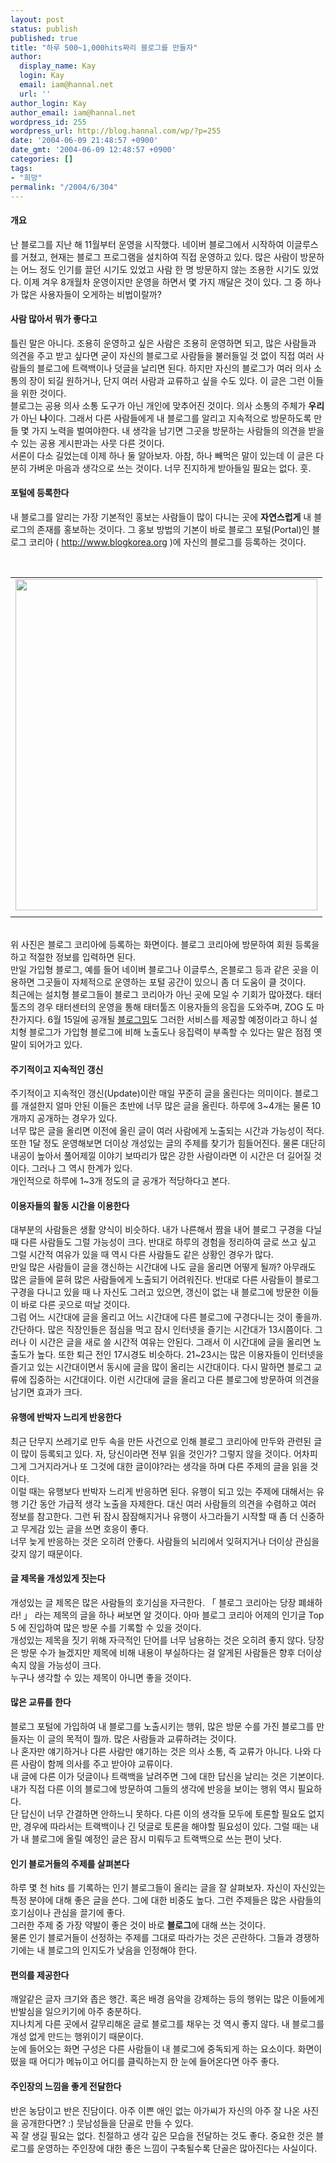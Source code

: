 ```yaml
---
layout: post
status: publish
published: true
title: "하루 500~1,000hits짜리 블로그를 만들자"
author:
  display_name: Kay
  login: Kay
  email: iam@hannal.net
  url: ''
author_login: Kay
author_email: iam@hannal.net
wordpress_id: 255
wordpress_url: http://blog.hannal.com/wp/?p=255
date: '2004-06-09 21:48:57 +0900'
date_gmt: '2004-06-09 12:48:57 +0900'
categories: []
tags:
- "희망"
permalink: "/2004/6/304"
---
```

<h4>개요</h4>
<p>난 블로그를 지난 해 11월부터 운영을 시작했다. 네이버 블로그에서 시작하여 이글루스를 거쳤고, 현재는 블로그 프로그램을 설치하여 직접 운영하고 있다. 많은 사람이 방문하는 어느 정도 인기를 끌던 시기도 있었고 사람 한 명 방문하지 않는 조용한 시기도 있었다. 이제 겨우 8개월차 운영이지만 운영을 하면서 몇 가지 깨달은 것이 있다. 그 중 하나가 많은 사용자들이 오게하는 비법이랄까?</p>
<p></p>
<h4>사람 많아서 뭐가 좋다고</h4>
<p>틀린 말은 아니다. 조용히 운영하고 싶은 사람은 조용히 운영하면 되고, 많은 사람들과 의견을 주고 받고 싶다면 굳이 자신의 블로그로 사람들을 불러들일 것 없이 직접 여러 사람들의 블로그에 트랙백이나 덧글을 날리면 된다. 하지만 자신의 블로그가 여러 의사 소통의 장이 되길 원하거나, 단지 여러 사람과 교류하고 싶을 수도 있다. 이 글은 그런 이들을 위한 것이다.<br />
블로그는 공용 의사 소통 도구가 아닌 개인에 맞추어진 것이다. 의사 소통의 주체가 <b>우리</b>가 아닌 <b>나</b>이다. 그래서 다른 사람들에게 내 블로그를 알리고 지속적으로 방문하도록 만들 몇 가지 노력을 벌여야한다. 내 생각을 남기면 그곳을 방문하는 사람들의 의견을 받을 수 있는 공용 게시판과는 사뭇 다른 것이다.<br />
서론이 다소 길었는데 이제 하나 둘 알아보자. 아참, 하나 빼먹은 말이 있는데 이 글은 다분히 가벼운 마음과 생각으로 쓰는 것이다. 너무 진지하게 받아들일 필요는 없다. 훗.</p>
<p></p>
<h4>포털에 등록한다</h4>
<p>내 블로그를 알리는 가장 기본적인 홍보는 사람들이 많이 다니는 곳에 <b>자연스럽게</b> 내 블로그의 존재를 홍보하는 것이다. 그 홍보 방법의 기본이 바로 블로그 포털(Portal)인 블로그 코리아 (  <a href="http://www.blogkorea.org" target=_blank>http://www.blogkorea.org</a>  )에 자신의 블로그를 등록하는 것이다. <br />
<center><br />
<table>
<tr>
<td><center><img src="http://blog.hannal.com/tt-attach/0609/040609205411792184/406440.gif" width="483" height="530"/></center></td>
</tr>
<tr>
<td class="centerphoto"> </td>
</tr>
</table>
<p></center><br />
위 사진은 블로그 코리아에 등록하는 화면이다. 블로그 코리아에 방문하여 회원 등록을 하고 적절한 정보를 입력하면 된다.<br />
만일 가입형 블로그, 예를 들어 네이버 블로그나 이글루스, 온블로그 등과 같은 곳을 이용하면 그곳들이 자체적으로 운영하는 포털 공간이 있으니 좀 더 도움이 클 것이다.<br />
최근에는 설치형 블로그들이 블로그 코리아가 아닌 곳에 모일 수 기회가 많아졌다. <span class=key1 onclick=keyword_open('./kview.php?kd=%C5%C2%C5%CD%C5%F8%C1%EE')>태터툴즈</span>의 경우 태터센터의 운영을 통해 <span class=key1 onclick=keyword_open('./kview.php?kd=%C5%C2%C5%CD%C5%F8%C1%EE')>태터툴즈</span> 이용자들의 응집을 도와주며, ZOG 도 마찬가지다. 6월 15일에 공개될 <a href='http://www.blogmeme.com' target='_blank'>블로그밈</a>도 그러한 서비스를 제공할 예정이라고 하니 설치형 블로그가 가입형 블로그에 비해 노출도나 응집력이 부족할 수 있다는 말은 점점 옛말이 되어가고 있다.</p>
<p></p>
<h4>주기적이고 지속적인 갱신</h4>
<p>주기적이고 지속적인 갱신(Update)이란 매일 꾸준히 글을 올린다는 의미이다. 블로그를 개설한지 얼마 안된 이들은 초반에 너무 많은 글을 올린다. 하루에 3~4개는 물론 10개까지 공개하는 경우가 있다.<br />
너무 많은 글을 올리면 이전에 올린 글이 여러 사람에게 노출되는 시간과 가능성이 적다. 또한 1달 정도 운영해보면 더이상 개성있는 글의 주제를 찾기가 힘들어진다. 물론 대단히 내공이 높아서 풀어제낄 이야기 보따리가 많은 강한 사람이라면 이 시간은 더 길어질 것이다. 그러나 그 역시 한계가 있다.<br />
개인적으로 하루에 1~3개 정도의 글 공개가 적당하다고 본다.</p>
<p></p>
<h4>이용자들의 활동 시간을 이용한다</h4>
<p>대부분의 사람들은 생활 양식이 비슷하다. 내가 나른해서 짬을 내어 블로그 구경을 다닐 때 다른 사람들도 그럴 가능성이 크다. 반대로 하루의 경험을 정리하여 글로 쓰고 싶고 그럴 시간적 여유가 있을 때 역시 다른 사람들도 같은 상황인 경우가 많다.<br />
만일 많은 사람들이 글을 갱신하는 시간대에 나도 글을 올리면 어떻게 될까? 아무래도 많은 글들에 묻혀 많은 사람들에게 노출되기 어려워진다. 반대로 다른 사람들이 블로그 구경을 다니고 있을 때 나 자신도 그러고 있으면, 갱신이 없는 내 블로그에 방문한 이들이 바로 다른 곳으로 떠날 것이다.<br />
그럼 어느 시간대에 글을 올리고 어느 시간대에 다른 블로그에 구경다니는 것이 좋을까. 간단하다. 많은 직장인들은 점심을 먹고 잠시 인터넷을 즐기는 시간대가 13시쯤이다. 그러나 이 시간은 글을 새로 쓸 시간적 여유는 안된다. 그래서 이 시간대에 글을 올리면 노출도가 높다. 또한 퇴근 전인 17시경도 비슷하다. 21~23시는 많은 이용자들이 인터넷을 즐기고 있는 시간대이면서 동시에 글을 많이 올리는 시간대이다. 다시 말하면 블로그 교류에 집중하는 시간대이다. 이런 시간대에 글을 올리고 다른 블로그에 방문하여 의견을 남기면 효과가 크다.</p>
<p></p>
<h4>유행에 반박자 느리게 반응한다</h4>
<p>최근 단무지 쓰레기로 만두 속을 만든 사건으로 인해 블로그 코리아에 만두와 관련된 글이 많이 등록되고 있다. 자, 당신이라면 전부 읽을 것인가? 그렇지 않을 것이다. 어차피 그게 그거지라거나 또 그것에 대한 글이야?라는 생각을 하며 다른 주제의 글을 읽을 것이다.<br />
이럴 때는 유행보다 반박자 느리게 반응하면 된다. 유행이 되고 있는 주제에 대해서는 유행 기간 동안 가급적 생각 노출을 자제한다. 대신 여러 사람들의 의견을 수렴하고 여러 정보를 참고한다. 그런 뒤 잠시 잠잠해지거나 유행이 사그라들기 시작할 때 좀 더 신중하고 무게감 있는 글을 쓰면 호응이 좋다.<br />
너무 늦게 반응하는 것은 오히려 안좋다. 사람들의 뇌리에서 잊혀지거나 더이상 관심을 갖지 않기 때문이다.</p>
<p></p>
<h4>글 제목을 개성있게 짓는다</h4>
<p>개성있는 글 제목은 많은 사람들의 호기심을 자극한다. 「 블로그 코리아는 당장 폐쇄하라! 」 라는 제목의 글을 하나 써보면 알 것이다. 아마 블로그 코리아 어제의 인기글 Top 5 에 진입하여 많은 방문 수를 기록할 수 있을 것이다.<br />
개성있는 제목을 짓기 위해 자극적인 단어를 너무 남용하는 것은 오히려 좋지 않다. 당장은 방문 수가 늘겠지만 제목에 비해 내용이 부실하다는 걸 알게된 사람들은 향후 더이상 속지 않을 가능성이 크다.<br />
누구나 생각할 수 있는 제목이 아니면 좋을 것이다.</p>
<p></p>
<h4>많은 교류를 한다</h4>
<p>블로그 포털에 가입하여 내 블로그를 노출시키는 행위, 많은 방문 수를 가진 블로그를 만들자는 이 글의 목적이 뭘까. 많은 사람들과 교류하려는 것이다.<br />
나 혼자만 얘기하거나 다른 사람만 얘기하는 것은 의사 소통, 즉 교류가 아니다. 나와 다른 사람이 함께 의사를 주고 받아야 교류이다.<br />
내 글에 다른 이가 덧글이나 트랙백을 날려주면 그에 대한 답신을 날리는 것은 기본이다. 내가 직접 다른 이의 블로그에 방문하여 그들의 생각에 반응을 보이는 행위 역시 필요하다.<br />
단 답신이 너무 간결하면 안하느니 못하다. 다른 이의 생각들 모두에 토론할 필요도 없지만, 경우에 따라서는 트랙백이나 긴 덧글로 토론을 해야할 필요성이 있다. 그럴 때는 내가 내 블로그에 올릴 예정인 글은 잠시 미뤄두고 트랙백으로 쓰는 편이 낫다.</p>
<p></p>
<h4>인기 블로거들의 주제를 살펴본다</h4>
<p>하루 몇 천 hits 를 기록하는 인기 블로그들이 올리는 글을 잘 살펴보자. 자신이 자신있는 특정 분야에 대해 좋은 글을 쓴다. 그에 대한 비중도 높다. 그런 주제들은 많은 사람들의 호기심이나 관심을 끌기에 좋다.<br />
그러한 주제 중 가장 약발이 좋은 것이 바로 <b>블로그</b>에 대해 쓰는 것이다.<br />
물론 인기 블로거들이 선정하는 주제를 그대로 따라가는 것은 곤란하다. 그들과 경쟁하기에는 내 블로그의 인지도가 낮음을 인정해야 한다.</p>
<p></p>
<h4>편의를 제공한다</h4>
<p>깨알같은 글자 크기와 좁은 행간. 혹은 배경 음악을 강제하는 등의 행위는 많은 이들에게 반발심을 일으키기에 아주 충분하다.<br />
지나치게 다른 곳에서 갈무리해온 글로 블로그를 채우는 것 역시 좋지 않다. 내 블로그를 개성 없게 만드는 행위이기 때문이다.<br />
눈에 들어오는 화면 구성은 다른 사람들이 내 블로그에 중독되게 하는 요소이다. 화면이 떴을 때 어디가 메뉴이고 어디를 클릭하는지 한 눈에 들어온다면 아주 좋다.</p>
<p></p>
<h4>주인장의 느낌을 좋게 전달한다</h4>
<p>반은 농담이고 반은 진담이다. 아주 이쁜 애인 없는 아가씨가 자신의 아주 잘 나온 사진을 공개한다면? :) 뭇남성들을 단골로 만들 수 있다.<br />
꼭 잘 생길 필요는 없다. 친절하고 생각 깊은 모습을 전달하는 것도 좋다. 중요한 것은 블로그를 운영하는 주인장에 대한 좋은 느낌이 구축될수록 단골은 많아진다는 사실이다.</p>
